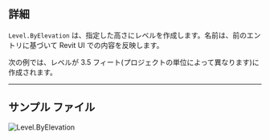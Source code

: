 ## 詳細
`Level.ByElevation` は、指定した高さにレベルを作成します。名前は、前のエントリに基づいて Revit UI での内容を反映します。

次の例では、レベルが 3.5 フィート(プロジェクトの単位によって異なります)に作成されます。
___
## サンプル ファイル

![Level.ByElevation](./Revit.Elements.Level.ByElevation_img.jpg)
